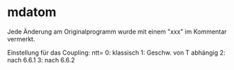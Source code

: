 # mdatom

Jede Änderung am Originalprogramm wurde mit einem "xxx" im Kommentar vermerkt.

Einstellung für das Coupling: ntt=
0: klassisch
1: Geschw. von T abhängig
2: nach 6.6.1
3: nach 6.6.2